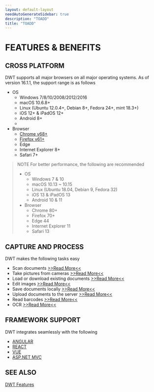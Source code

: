 ```yaml
---
layout: default-layout
needAutoGenerateSidebar: true
description: "TOADD"
title: "TOADD"
---
```


# FEATURES & BENEFITS 

## CROSS PLATFORM

DWT supports all major browsers on all major operating systems. As of version 16.1.1, the support range is as follows

* OS
  - Windows 7/8/10/2008/2012/2016
  - macOS 10.6.8+
  - Linux (Ubuntu 12.0.4+, Debian 8+, Fedora 24+, mint 18.3+)
  - iOS 12+ & iPadOS 12+
  - Android 8+
  - 
* Browser
  - [Chrome v68+](https://www.google.com/chrome/)
  - [Firefox v61+](https://www.mozilla.org/en-US/firefox/)
  - Edge
  - Internet Explorer 8+
  - Safari 7+

> NOTE
> For better performance, the following are recommended
> * OS
>   - Windows 7 & 10
>   - macOS 10.13 ~ 10.15
>   - Linux (Ubuntu 18.04, Debian 9, Fedora 32)
>   - iOS 13 & iPadOS 13
>   - Android 10 & 11
> * Browser
>   - Chrome 80+
>   - Firefox 70+
>   - Edge 44
>   - Internet Explorer 11
>   - Safari 13

## CAPTURE AND PROCESS

DWT makes the following tasks easy

* Scan documents [>>Read More<<]({{site.indepth}}input.html#scan)
* Take pictures from cameras [>>Read More<<]({{site.indepth}}input.html#camera)
* Load or download existing documents [>>Read More<<]({{site.indepth}}input.html#load)
* Edit images [>>Read More<<]({{site.indepth}}edit.html)
* Save documents locally [>>Read More<<]({{site.indepth}}output.html#save)
* Upload documents to the server [>>Read More<<]({{site.indepth}}output.html#upload)
* Read barcodes [>>Read More<<]({{site.indepth}}barcode.html)
* OCR [>>Read More<<]({{site.indepth}}ocr.html)

## FRAMEWORK SUPPORT

DWT integrates seamlessly with the following

* [ANGULAR]({{site.indepth}}development/angular.html)
* [REACT]({{site.indepth}}development/react.html)
* [VUE]({{site.indepth}}development/vue.html)
* [ASP.NET MVC]({{site.indepth}}development/mvc.html)

## SEE ALSO

[DWT Features](https://www.dynamsoft.com/Products/WebTWAIN_Features.aspx)